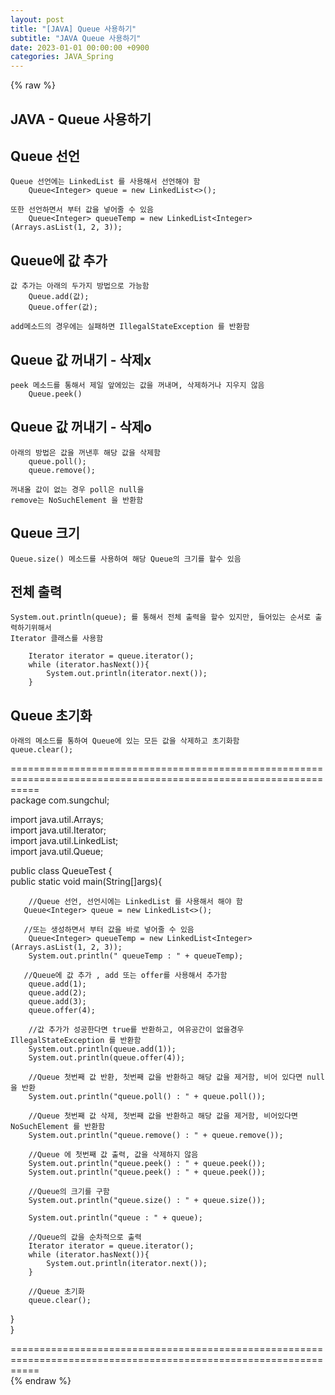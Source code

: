 ```yaml
---  
layout: post  
title: "[JAVA] Queue 사용하기"  
subtitle: "JAVA Queue 사용하기"  
date: 2023-01-01 00:00:00 +0900  
categories: JAVA_Spring  
---  
```

{% raw %}  
## JAVA - Queue 사용하기  
  
## Queue 선언  
	Queue 선언에는 LinkedList 를 사용해서 선언해야 함  
		Queue<Integer> queue = new LinkedList<>();  
  
	또한 선언하면서 부터 값을 넣어줄 수 있음  
		Queue<Integer> queueTemp = new LinkedList<Integer>(Arrays.asList(1, 2, 3));  
  
## Queue에 값 추가  
	값 추가는 아래의 두가지 방법으로 가능함  
		Queue.add(값);  
		Queue.offer(값);  
  
	add메소드의 경우에는 실패하면 IllegalStateException 를 반환함  
  
## Queue 값 꺼내기 - 삭제x  
  
	peek 메소드를 통해서 제일 앞에있는 값을 꺼내며, 삭제하거나 지우지 않음  
		Queue.peek()  
  
## Queue 값 꺼내기 - 삭제o  
	아래의 방법은 값을 꺼낸후 해당 값을 삭제함  
		queue.poll();  
		queue.remove();  
  
	꺼내올 값이 없는 경우 poll은 null을  
	remove는 NoSuchElement 을 반환함  
  
## Queue 크기  
	Queue.size() 메소드를 사용하여 해당 Queue의 크기를 할수 있음  
  
## 전체 출력  
  
	System.out.println(queue); 를 통해서 전체 출력을 할수 있지만, 들어있는 순서로 출력하기위해서  
	Iterator 클래스를 사용함  
  
		Iterator iterator = queue.iterator();  
		while (iterator.hasNext()){  
			System.out.println(iterator.next());  
		}  
  
## Queue 초기화  
	아래의 메소드를 통하여 Queue에 있는 모든 값을 삭제하고 초기화함  
	queue.clear();  
  
=================================================================================================================  
package com.sungchul;  
  
import java.util.Arrays;  
import java.util.Iterator;  
import java.util.LinkedList;  
import java.util.Queue;  
  
public class QueueTest {  
    public static void main(String[]args){  
  
        //Queue 선언, 선언시에는 LinkedList 를 사용해서 해야 함  
       Queue<Integer> queue = new LinkedList<>();  
  
       //또는 생성하면서 부터 값을 바로 넣어줄 수 있음  
        Queue<Integer> queueTemp = new LinkedList<Integer>(Arrays.asList(1, 2, 3));  
        System.out.println(" queueTemp : " + queueTemp);  
  
       //Queue에 값 추가 , add 또는 offer를 사용해서 추가함  
        queue.add(1);  
        queue.add(2);  
        queue.add(3);  
        queue.offer(4);  
  
        //값 추가가 성공한다면 true를 반환하고, 여유공간이 없을경우 IllegalStateException 를 반환함  
        System.out.println(queue.add(1));  
        System.out.println(queue.offer(4));  
  
        //Queue 첫번째 값 반환, 첫번째 값을 반환하고 해당 값을 제거함, 비어 있다면 null 을 반환  
        System.out.println("queue.poll() : " + queue.poll());  
  
        //Queue 첫번째 값 삭제, 첫번째 값을 반환하고 해당 값을 제거함, 비어있다면 NoSuchElement 를 반환함  
        System.out.println("queue.remove() : " + queue.remove());  
  
        //Queue 에 첫번째 값 출력, 값을 삭제하지 않음  
        System.out.println("queue.peek() : " + queue.peek());  
        System.out.println("queue.peek() : " + queue.peek());  
  
        //Queue의 크기를 구함  
        System.out.println("queue.size() : " + queue.size());  
  
        System.out.println("queue : " + queue);  
  
        //Queue의 값을 순차적으로 출력  
        Iterator iterator = queue.iterator();  
        while (iterator.hasNext()){  
            System.out.println(iterator.next());  
        }  
  
        //Queue 초기화  
        queue.clear();  
  
   }  
}  
  
=================================================================================================================  
{% endraw %}